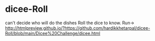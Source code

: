 # dicee-Roll
can't decide who will do the dishes Roll the dice to know.
Run-> http://htmlpreview.github.io/?https://github.com/hardikkhetarpal/dicee-Roll/blob/main/Dicee%20Challenge/dicee.html
